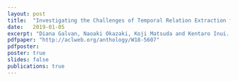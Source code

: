 ```yaml
---
layout: post
title:  "Investigating the Challenges of Temporal Relation Extraction from Clinical Text"
date:   2019-01-05
excerpt: "Diana Galvan, Naoaki Okazaki, Koji Matsuda and Kentaro Inui. In Proceedings of the Ninth International Workshop on Health Text Mining and Information Analysis (LOUHI 2018), pp.55-64, October 2018"
pdfpaper: "http://aclweb.org/anthology/W18-5607"
pdfposter: 
poster: true
slides: false
publications: true
---
```

